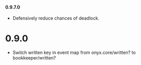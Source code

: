 #### 0.9.7.0
* Defensively reduce chances of deadlock.

# 0.9.0
* Switch written key in event map from onyx.core/written? to bookkeeper/written?
